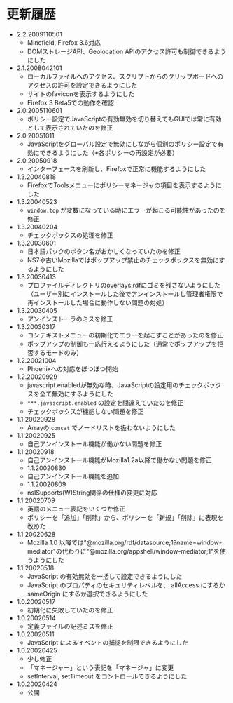# 更新履歴

 - 2.2.2009110501
   * Minefield, Firefox 3.6対応
   * DOMストレージAPI、Geolocation APIのアクセス許可も制御できるようにした
 - 2.1.2008042101
   * ローカルファイルへのアクセス、スクリプトからのクリップボードへのアクセスの許可を設定できるようにした
   * サイトのfaviconを表示するようにした
   * Firefox 3 Beta5での動作を確認
 - 2.0.2005110601
   * ポリシー設定でJavaScriptの有効無効を切り替えてもGUIでは常に有効として表示されていたのを修正
 - 2.0.20051011
   * JavaScriptをグローバル設定で無効にしながら個別のポリシー設定で有効にできるようにした（※各ポリシーの再設定が必要）
 - 2.0.20050918
   * インターフェースを刷新し、Firefoxで正常に機能するようにした
 - 1.3.20040818
   * FirefoxでToolsメニューにポリシーマネージャの項目を表示するようにした
 - 1.3.20040523
   *  `window.top`  が変数になっている時にエラーが起こる可能性があったのを修正
 - 1.3.20040204
   * チェックボックスの処理を修正
 - 1.3.20030601
   * 日本語パックのボタン名がおかしくなっていたのを修正
   * NS7や古いMozillaではポップアップ禁止のチェックボックスを無効にするようにした
 - 1.3.20030413
   * プロファイルディレクトリのoverlays.rdfにゴミを残さないようにした（ユーザー別にインストールした後でアンインストールし管理者権限で再インストールした場合に動作しない問題の対処）
 - 1.3.20030405
   * アンインストーラのミスを修正
 - 1.3.20030317
   * コンテキストメニューの初期化でエラーを起こすことがあったのを修正
   * ポップアップの制御も一応行えるようにした（通常でポップアップを拒否するモードのみ）
 - 1.2.20021004
   * Phoenixへの対応をぼつぼつ開始
 - 1.2.20020929
   * javascript.enabledが無効な時、JavaScriptの設定用のチェックボックスを全て無効にするようにした
   *  `***.javascript.enabled` の設定を間違えていたのを修正
   * チェックボックスが機能しない問題を修正
 - 1.1.20020928
   * Arrayの `concat` でノードリストを扱わないようにした
 - 1.1.20020925
   * 自己アンインストール機能が働かない問題を修正
 - 1.1.20020918
   * 自己アンインストール機能がMozilla1.2a以降で働かない問題を修正
   * 1.1.20020830
   * 自己アンインストール機能を追加
   * 1.1.20020809
   * nsISupports(W)String関係の仕様の変更に対応
 - 1.1.20020709
   * 英語のメニュー表記をいくつか修正
   * ポリシーを「追加」「削除」から、ポリシーを「新規」「削除」に表現を改めた
 - 1.1.20020628
   * Mozilla 1.0 以降では"@mozilla.org/rdf/datasource;1?name=window-mediator"の代わりに"@mozilla.org/appshell/window-mediator;1"を使うようにした
 - 1.1.20020518
   * JavaScript の有効無効を一括して設定できるようにした
   * JavaScript のプロパティのセキュリティレベルを、 allAccess にするか sameOrigin にするか選択できるようにした
 - 1.0.20020517
   * 初期化に失敗していたのを修正
 - 1.0.20020514
   * 定義ファイルの記述ミスを修正
 - 1.0.20020511
   * JavaScript によるイベントの捕捉を制限できるようにした
 - 1.0.20020425
   * 少し修正
   * 「マネージャー」という表記を「マネージャ」に変更
   * setInterval, setTimeout をコントロールできるようにした
 - 1.0.20020424
   * 公開
